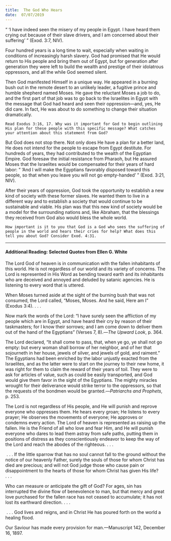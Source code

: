```yaml
---
title:  The God Who Hears
date:  07/07/2019
---
```


“ ‘I have indeed seen the misery of my people in Egypt. I have heard them crying out because of their slave drivers, and I am concerned about their suffering’ ” (Exod. 3:7, NIV).

Four hundred years is a long time to wait, especially when waiting in conditions of increasingly harsh slavery. God had promised that He would return to His people and bring them out of Egypt, but for generation after generation they were left to build the wealth and prestige of their idolatrous oppressors, and all the while God seemed silent.

Then God manifested Himself in a unique way. He appeared in a burning bush out in the remote desert to an unlikely leader, a fugitive prince and humble shepherd named Moses. He gave the reluctant Moses a job to do, and the first part of that job was to go back to the Israelites in Egypt with the message that God had heard and seen their oppression—and, yes, He did care. In fact, He was about to do something to change their situation dramatically.

`Read Exodus 3:16, 17. Why was it important for God to begin outlining His plan for these people with this specific message? What catches your attention about this statement from God?`

But God does not stop there. Not only does He have a plan for a better land, He does not intend for the people to escape from Egypt destitute. For hundreds of years, they had contributed to the wealth of the Egyptian Empire. God foresaw the initial resistance from Pharaoh, but He assured Moses that the Israelites would be compensated for their years of hard labor: “ ‘And I will make the Egyptians favorably disposed toward this people, so that when you leave you will not go empty-handed’ ” (Exod. 3:21, NIV).

After their years of oppression, God took the opportunity to establish a new kind of society with these former slaves. He wanted them to live in a different way and to establish a society that would continue to be sustainable and viable. His plan was that this new kind of society would be a model for the surrounding nations and, like Abraham, that the blessings they received from God also would bless the whole world.

`How important is it to you that God is a God who sees the suffering of people in the world and hears their cries for help? What does this tell you about God? Consider Exod. 4:31.`

---

#### Additional Reading: Selected Quotes from Ellen G. White

The Lord God of heaven is in communication with the fallen inhabitants of this world. He is not regardless of our world and its variety of concerns. The Lord is represented in His Word as bending toward earth and its inhabitants who are deceived and annoyed and deluded by satanic agencies. He is listening to every word that is uttered.  

When Moses turned aside at the sight of the burning bush that was not consumed, the Lord called, “Moses, Moses. And he said, Here am I” (Exodus 3:4). . . .

Now mark the words of the Lord: “I have surely seen the affliction of my people which are in Egypt, and have heard their cry by reason of their taskmasters; for I know their sorrows; and I am come down to deliver them out of the hand of the Egyptians” (Verses 7, 8).—_The Upward Look_, p. 364.  

The Lord declared, “It shall come to pass, that, when ye go, ye shall not go empty: but every woman shall borrow of her neighbor, and of her that sojourneth in her house, jewels of silver, and jewels of gold, and raiment.” The Egyptians had been enriched by the labor unjustly exacted from the Israelites, and as the latter were to start on the journey to their new home, it was right for them to claim the reward of their years of toil. They were to ask for articles of value, such as could be easily transported, and God would give them favor in the sight of the Egyptians. The mighty miracles wrought for their deliverance would strike terror to the oppressors, so that the requests of the bondmen would be granted.—_Patriarchs and Prophets_, p. 253.

The Lord is not regardless of His people, and He will punish and reprove everyone who oppresses them. He hears every groan; He listens to every prayer; He observes the movements of everyone; He approves or condemns every action. The Lord of heaven is represented as raising up the fallen. He is the Friend of all who love and fear Him, and He will punish everyone who dares to lead them astray from safe paths, putting them in positions of distress as they conscientiously endeavor to keep the way of the Lord and reach the abodes of the righteous. . . .

 . . . If the little sparrow that has no soul cannot fall to the ground without the notice of our heavenly Father, surely the souls of those for whom Christ has died are precious; and will not God judge those who cause pain or disappointment to the hearts of those for whom Christ has given His life? . . .

Who can measure or anticipate the gift of God? For ages, sin has interrupted the divine flow of benevolence to man, but that mercy and great love purchased for the fallen race has not ceased to accumulate; it has not lost its earthward direction. . . .

 . . . God lives and reigns, and in Christ He has poured forth on the world a healing flood.

Our Saviour has made every provision for man.—Manuscript 142, December 16, 1897.
